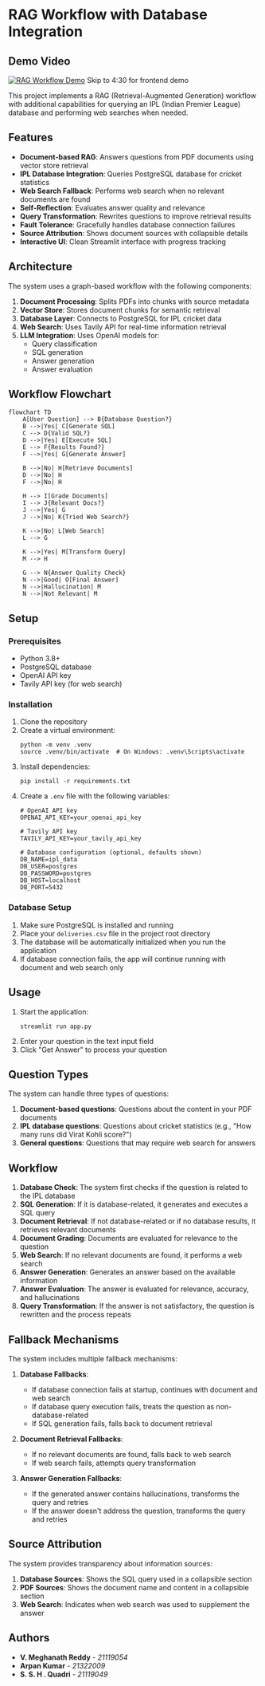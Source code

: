 # RAG Workflow with Database Integration

## Demo Video
[![RAG Workflow Demo](https://img.youtube.com/vi/JmEAYjpwLP8/0.jpg)](https://youtu.be/JmEAYjpwLP8)
Skip to 4:30 for frontend demo

This project implements a RAG (Retrieval-Augmented Generation) workflow with additional capabilities for querying an IPL (Indian Premier League) database and performing web searches when needed.

## Features

- **Document-based RAG**: Answers questions from PDF documents using vector store retrieval
- **IPL Database Integration**: Queries PostgreSQL database for cricket statistics
- **Web Search Fallback**: Performs web search when no relevant documents are found
- **Self-Reflection**: Evaluates answer quality and relevance
- **Query Transformation**: Rewrites questions to improve retrieval results
- **Fault Tolerance**: Gracefully handles database connection failures
- **Source Attribution**: Shows document sources with collapsible details
- **Interactive UI**: Clean Streamlit interface with progress tracking

## Architecture

The system uses a graph-based workflow with the following components:

1. **Document Processing**: Splits PDFs into chunks with source metadata
2. **Vector Store**: Stores document chunks for semantic retrieval
3. **Database Layer**: Connects to PostgreSQL for IPL cricket data
4. **Web Search**: Uses Tavily API for real-time information retrieval
5. **LLM Integration**: Uses OpenAI models for:
   - Query classification
   - SQL generation
   - Answer generation
   - Answer evaluation

## Workflow Flowchart

```mermaid
flowchart TD
    A[User Question] --> B{Database Question?}
    B -->|Yes| C[Generate SQL]
    C --> D{Valid SQL?}
    D -->|Yes| E[Execute SQL]
    E --> F{Results Found?}
    F -->|Yes| G[Generate Answer]
    
    B -->|No| H[Retrieve Documents]
    D -->|No| H
    F -->|No| H
    
    H --> I[Grade Documents]
    I --> J{Relevant Docs?}
    J -->|Yes| G
    J -->|No| K{Tried Web Search?}
    
    K -->|No| L[Web Search]
    L --> G
    
    K -->|Yes| M[Transform Query]
    M --> H
    
    G --> N{Answer Quality Check}
    N -->|Good| O[Final Answer]
    N -->|Hallucination| M
    N -->|Not Relevant| M
```

## Setup

### Prerequisites

- Python 3.8+
- PostgreSQL database
- OpenAI API key
- Tavily API key (for web search)

### Installation

1. Clone the repository
2. Create a virtual environment:
   ```
   python -m venv .venv
   source .venv/bin/activate  # On Windows: .venv\Scripts\activate
   ```
3. Install dependencies:
   ```
   pip install -r requirements.txt
   ```
4. Create a `.env` file with the following variables:
   ```
   # OpenAI API key
   OPENAI_API_KEY=your_openai_api_key

   # Tavily API key
   TAVILY_API_KEY=your_tavily_api_key
   
   # Database configuration (optional, defaults shown)
   DB_NAME=ipl_data
   DB_USER=postgres
   DB_PASSWORD=postgres
   DB_HOST=localhost
   DB_PORT=5432
   ```

### Database Setup

1. Make sure PostgreSQL is installed and running
2. Place your `deliveries.csv` file in the project root directory
3. The database will be automatically initialized when you run the application
4. If database connection fails, the app will continue running with document and web search only

## Usage

1. Start the application:
   ```
   streamlit run app.py
   ```
2. Enter your question in the text input field
3. Click "Get Answer" to process your question

## Question Types

The system can handle three types of questions:

1. **Document-based questions**: Questions about the content in your PDF documents
2. **IPL database questions**: Questions about cricket statistics (e.g., "How many runs did Virat Kohli score?")
3. **General questions**: Questions that may require web search for answers

## Workflow

1. **Database Check**: The system first checks if the question is related to the IPL database
2. **SQL Generation**: If it is database-related, it generates and executes a SQL query
3. **Document Retrieval**: If not database-related or if no database results, it retrieves relevant documents
4. **Document Grading**: Documents are evaluated for relevance to the question
5. **Web Search**: If no relevant documents are found, it performs a web search
6. **Answer Generation**: Generates an answer based on the available information
7. **Answer Evaluation**: The answer is evaluated for relevance, accuracy, and hallucinations
8. **Query Transformation**: If the answer is not satisfactory, the question is rewritten and the process repeats

## Fallback Mechanisms

The system includes multiple fallback mechanisms:

1. **Database Fallbacks**:
   - If database connection fails at startup, continues with document and web search
   - If database query execution fails, treats the question as non-database-related
   - If SQL generation fails, falls back to document retrieval

2. **Document Retrieval Fallbacks**:
   - If no relevant documents are found, falls back to web search
   - If web search fails, attempts query transformation

3. **Answer Generation Fallbacks**:
   - If the generated answer contains hallucinations, transforms the query and retries
   - If the answer doesn't address the question, transforms the query and retries

## Source Attribution

The system provides transparency about information sources:

1. **Database Sources**: Shows the SQL query used in a collapsible section
2. **PDF Sources**: Shows the document name and content in a collapsible section
3. **Web Search**: Indicates when web search was used to supplement the answer

## Authors

- **V. Meghanath Reddy** - *21119054*
- **Arpan Kumar** - *21322009*
- **S. S. H . Quadri** - *21119049*
